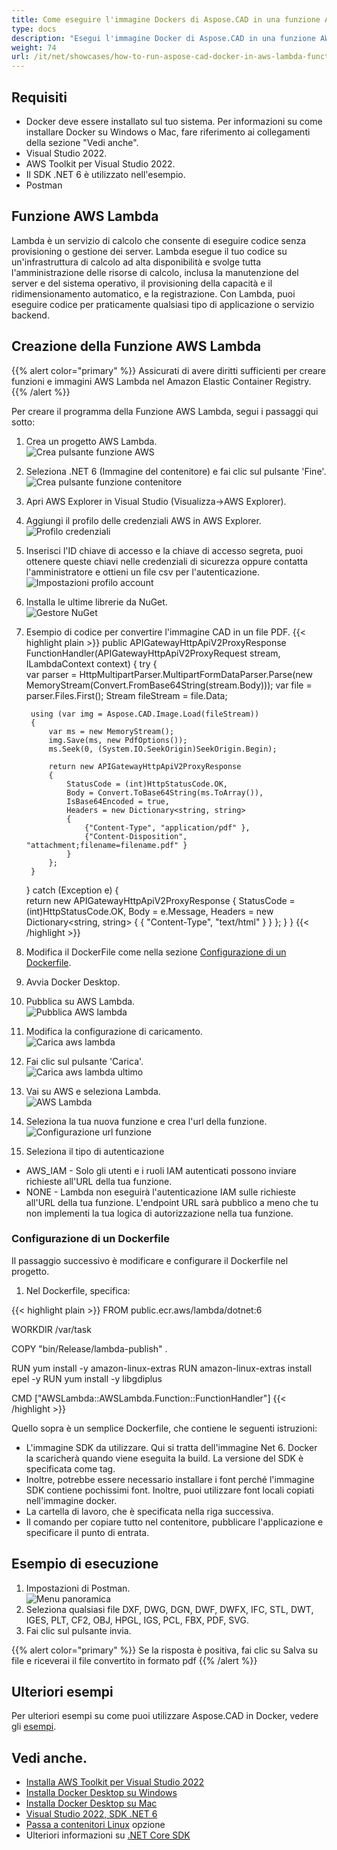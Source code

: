 ```yaml
---
title: Come eseguire l'immagine Dockers di Aspose.CAD in una funzione AWS Lambda
type: docs
description: "Esegui l'immagine Docker di Aspose.CAD in una funzione AWS Lambda."
weight: 74
url: /it/net/showcases/how-to-run-aspose-cad-docker-in-aws-lambda-function/
---
```


## Requisiti
- Docker deve essere installato sul tuo sistema. Per informazioni su come installare Docker su Windows o Mac, fare riferimento ai collegamenti della sezione "Vedi anche".
- Visual Studio 2022.
- AWS Toolkit per Visual Studio 2022.
- Il SDK .NET 6 è utilizzato nell'esempio.
- Postman

## Funzione AWS Lambda

Lambda è un servizio di calcolo che consente di eseguire codice senza provisioning o gestione dei server. Lambda esegue il tuo codice su un'infrastruttura di calcolo ad alta disponibilità e svolge tutta l'amministrazione delle risorse di calcolo, inclusa la manutenzione del server e del sistema operativo, il provisioning della capacità e il ridimensionamento automatico, e la registrazione. Con Lambda, puoi eseguire codice per praticamente qualsiasi tipo di applicazione o servizio backend.

## Creazione della Funzione AWS Lambda

{{% alert color="primary" %}} 
Assicurati di avere diritti sufficienti per creare funzioni e immagini AWS Lambda nel Amazon Elastic Container Registry.
{{% /alert %}}

Per creare il programma della Funzione AWS Lambda, segui i passaggi qui sotto:
1. Crea un progetto AWS Lambda.<br>
![Crea pulsante funzione AWS](/_assets/showcases/aws/create-project.png)<br>
1. Seleziona .NET 6 (Immagine del contenitore) e fai clic sul pulsante 'Fine'.<br>
![Crea pulsante funzione contenitore](/_assets/showcases/aws/create-container.png)<br>
1. Apri AWS Explorer in Visual Studio (Visualizza->AWS Explorer).
1. Aggiungi il profilo delle credenziali AWS in AWS Explorer.<br>
![Profilo credenziali](/_assets/showcases/aws/add-aws-credentials-profile.png)<br>
1. Inserisci l'ID chiave di accesso e la chiave di accesso segreta, puoi ottenere queste chiavi nelle credenziali di sicurezza oppure contatta l'amministratore e ottieni un file csv per l'autenticazione.<br>
![Impostazioni profilo account](/_assets/showcases/aws/account-profile.png)<br>
1. Installa le ultime librerie da NuGet.<br>
![Gestore NuGet](/_assets/showcases/aws/nuget-manager.png)<br>
1. Esempio di codice per convertire l'immagine CAD in un file PDF.
{{< highlight plain >}}
public APIGatewayHttpApiV2ProxyResponse FunctionHandler(APIGatewayHttpApiV2ProxyRequest stream, ILambdaContext context)
{
    try
    {            
        var parser = HttpMultipartParser.MultipartFormDataParser.Parse(new MemoryStream(Convert.FromBase64String(stream.Body)));
        var file = parser.Files.First();
        Stream fileStream = file.Data;

        using (var img = Aspose.CAD.Image.Load(fileStream))
        {
            var ms = new MemoryStream();
            img.Save(ms, new PdfOptions());
            ms.Seek(0, (System.IO.SeekOrigin)SeekOrigin.Begin);
          
            return new APIGatewayHttpApiV2ProxyResponse
            {
                StatusCode = (int)HttpStatusCode.OK,
                Body = Convert.ToBase64String(ms.ToArray()),
                IsBase64Encoded = true,
                Headers = new Dictionary<string, string>
                {
                    {"Content-Type", "application/pdf" },
                    {"Content-Disposition", "attachment;filename=filename.pdf" }
                }
            };
        }
    }
    catch (Exception e)
    {           
        return new APIGatewayHttpApiV2ProxyResponse
        {
            StatusCode = (int)HttpStatusCode.OK,
            Body = e.Message,
            Headers = new Dictionary<string, string>
            {
                {
                    "Content-Type", "text/html"
                }
            }
        };
    }
}
{{< /highlight >}}
1. Modifica il DockerFile come nella sezione <a href="#configuring-a-dockerfile">Configurazione di un Dockerfile</a>.
1. Avvia Docker Desktop.
1. Pubblica su AWS Lambda.<br>
![Pubblica AWS lambda](/_assets/showcases/aws/publish-aws.png)<br>
1. Modifica la configurazione di caricamento.<br>
![Carica aws lambda](/_assets/showcases/aws/upload-aws-lambda.png)<br>
1. Fai clic sul pulsante 'Carica'.<br>
![Carica aws lambda ultimo](/_assets/showcases/aws/upload-aws-lambda-finish.png)<br>
1. Vai su AWS e seleziona Lambda.<br>
![AWS Lambda](/_assets/showcases/aws/select-aws-lambda.png)<br>
1. Seleziona la tua nuova funzione e crea l'url della funzione.<br>
![Configurazione url funzione](/_assets/showcases/aws/create-function-url.png)<br>
1. Seleziona il tipo di autenticazione
- AWS_IAM - Solo gli utenti e i ruoli IAM autenticati possono inviare richieste all'URL della tua funzione.
- NONE - Lambda non eseguirà l'autenticazione IAM sulle richieste all'URL della tua funzione. L'endpoint URL sarà pubblico a meno che tu non implementi la tua logica di autorizzazione nella tua funzione.

### Configurazione di un Dockerfile

 Il passaggio successivo è modificare e configurare il Dockerfile nel progetto.

1. Nel Dockerfile, specifica:

{{< highlight plain >}}
FROM public.ecr.aws/lambda/dotnet:6

WORKDIR /var/task

COPY "bin/Release/lambda-publish"  .

RUN yum install -y amazon-linux-extras 
RUN amazon-linux-extras install epel -y
RUN yum install -y libgdiplus  

CMD ["AWSLambda::AWSLambda.Function::FunctionHandler"]
{{< /highlight >}}

 Quello sopra è un semplice Dockerfile, che contiene le seguenti istruzioni:

- L'immagine SDK da utilizzare. Qui si tratta dell'immagine Net 6. Docker la scaricherà quando viene eseguita la build. La versione del SDK è specificata come tag.
- Inoltre, potrebbe essere necessario installare i font perché l'immagine SDK contiene pochissimi font. Inoltre, puoi utilizzare font locali copiati nell'immagine docker.
- La cartella di lavoro, che è specificata nella riga successiva.
- Il comando per copiare tutto nel contenitore, pubblicare l'applicazione e specificare il punto di entrata.

## Esempio di esecuzione

1. Impostazioni di Postman.<br>
![Menu panoramica](/_assets/showcases/aws/postman-settings.png)<br>
1. Seleziona qualsiasi file DXF, DWG, DGN, DWF, DWFX, IFC, STL, DWT, IGES, PLT, CF2, OBJ, HPGL, IGS, PCL, FBX, PDF, SVG.
1. Fai clic sul pulsante invia.

{{% alert color="primary" %}} 
Se la risposta è positiva, fai clic su Salva su file e riceverai il file convertito in formato pdf
{{% /alert %}}

## Ulteriori esempi

Per ulteriori esempi su come puoi utilizzare Aspose.CAD in Docker, vedere gli [esempi](https://github.com/aspose-cad/Aspose.CAD-Documentation).


## Vedi anche.

- [Installa AWS Toolkit per Visual Studio 2022](https://marketplace.visualstudio.com/items?itemName=AmazonWebServices.AWSToolkitforVisualStudio2022)
- [Installa Docker Desktop su Windows](https://docs.docker.com/docker-for-windows/install/)
- [Installa Docker Desktop su Mac](https://docs.docker.com/docker-for-mac/install/)
- [Visual Studio 2022, SDK .NET 6](https://docs.microsoft.com/en-us/dotnet/core/install/windows?tabs=net60#dependencies)
- [Passa a contenitori Linux](https://docs.docker.com/docker-for-windows/#switch-between-windows-and-linux-containers) opzione
- Ulteriori informazioni su [.NET Core SDK](https://hub.docker.com/_/microsoft-dotnet-sdk)
